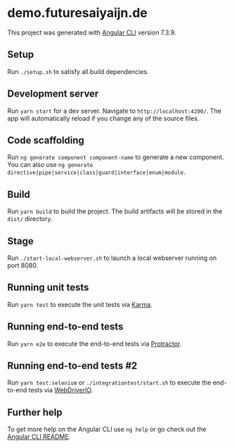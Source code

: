 # demo.futuresaiyaijn.de

This project was generated with [Angular CLI](https://github.com/angular/angular-cli) version 7.3.9.

## Setup

Run `./setup.sh` to satisfy all build dependencies.

## Development server

Run `yarn start` for a dev server. Navigate to `http://localhost:4200/`. The app will automatically reload if you change any of the source files.

## Code scaffolding

Run `ng generate component component-name` to generate a new component. You can also use `ng generate directive|pipe|service|class|guard|interface|enum|module`.

## Build

Run `yarn build` to build the project. The build artifacts will be stored in the `dist/` directory.

## Stage

Run `./start-local-webserver.sh` to launch a local webserver running on port 8080.

## Running unit tests

Run `yarn test` to execute the unit tests via [Karma](https://karma-runner.github.io).

## Running end-to-end tests

Run `yarn e2e` to execute the end-to-end tests via [Protractor](http://www.protractortest.org/).

## Running end-to-end tests #2

Run `yarn test:selenium` or `./integrationtest/start.sh` to execute the end-to-end tests via [WebDriverIO](https://webdriver.io/).

## Further help

To get more help on the Angular CLI use `ng help` or go check out the [Angular CLI README](https://github.com/angular/angular-cli/blob/master/README.md).
